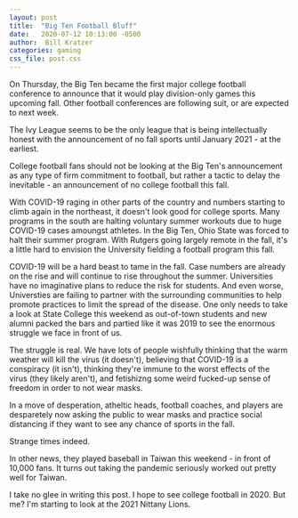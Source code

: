 ```yaml
---
layout: post
title:  "Big Ten Football Bluff"
date:   2020-07-12 10:13:00 -0500
author:  Bill Kratzer
categories: gaming
css_file: post.css
---
```


On Thursday, the Big Ten became the first major college football conference to announce that it would play division-only games this upcoming fall.  Other football conferences are following suit, or are expected to next week.

The Ivy League seems to be the only league that is being intellectually honest with the announcement of no fall sports until January 2021 - at the earliest.

College football fans should not be looking at the Big Ten's announcement as any type of firm commitment to football, but rather a tactic to delay the inevitable - an announcement of no college football this fall.

With COVID-19 raging in other parts of the country and numbers starting to climb again in the northeast, it doesn't look good for college sports.  Many programs in the south are halting voluntary summer workouts due to huge COVID-19 cases amoungst athletes.  In the Big Ten, Ohio State was forced to halt their summer program.  With Rutgers going largely remote in the fall, it's a little hard to envision the University fielding a football program this fall.

COVID-19 will be a hard beast to tame in the fall.  Case numbers are already on the rise and will continue to rise throughout the summer.  Universities have no imaginative plans to reduce the risk for students.   And even worse, Universties are failing  to partner with the surrounding communities to help promote practices to limit the spread of the disease.  One only needs to take a look at State College this weekend as out-of-town students and new alumni packed the bars and partied like it was 2019 to see the enormous struggle we face in front of us.

The struggle is real.  We have lots of people wishfully thinking that the warm weather will kill the virus (it doesn't), believing that COVID-19 is a conspiracy (it isn't), thinking they're immune to the worst effects of the virus (they likely aren't), and fetishizng some weird fucked-up sense of freedom in order to not wear masks.

In a move of desperation, atheltic heads, football coaches, and players are desparetely now asking the public to wear masks and practice social distancing if they want to see any chance of sports in the fall.  

Strange times indeed. 

In other news, they played baseball in Taiwan this weekend - in front of 10,000 fans.  It turns out taking the pandemic seriously worked out pretty well for Taiwan.

I take no glee in writing this post.  I hope to see college football in 2020.   But me?  I'm starting to look at the 2021 Nittany Lions.